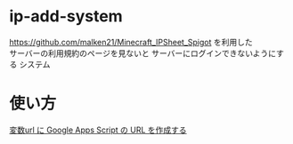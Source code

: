 # ip-add-system
https://github.com/malken21/Minecraft_IPSheet_Spigot を利用した
<br>
サーバーの利用規約のページを見ないと サーバーにログインできないようにする システム
# 使い方
[変数url に Google Apps Script の URL を作成する](ip-add-system/blob/main/index.html#L11)
